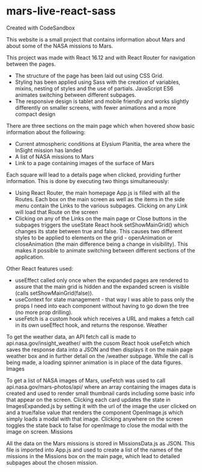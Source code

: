 # mars-live-react-sass
Created with CodeSandbox


This website is a small project that contains information about Mars and about some of the NASA missions to Mars.

This project was made with React 16.12 and with React Router for navigation between the pages.

- The structure of the page has been laid out using CSS Grid.
- Styling has been applied using Sass with the creation of variables, mixins, nesting of styles and the use of partials. JavaScript ES6 animates switching between different subpages.
- The responsive design is tablet and mobile friendly and works slightly differently on smaller screens, with fewer animations and a more compact design

There are three sections on the main page which when hovered show basic information about the following:
- Current atmospheric conditions at Elysium Planitia, the area where the InSight mission has landed
- A list of NASA missions to Mars
- Link to a page containing images of the surface of Mars

Each square will lead to a details page when clicked, providing further information. This is done by executing two things simultaneously:

- Using React Router, the main homepage App.js is filled with all the Routes. Each box on the main screen as well as the items in the side menu contain the Links to the various subpages. Clicking on any Link will load that Route on the screen
- Clicking on any of the Links on the main page or Close buttons in the subpages triggers the useState React hook setShowMainGrid() which changes its state between true and false. This causes two different styles to be applied to elements on the grid - openAnimation or closeAnimation (the main difference being a change in visibility). This makes it possible to animate switching between different sections of the application.

Other React features used:
- useEffect called only once when the expanded pages are rendered to assure that the main grid is hidden and the expanded screen is visible (calls setShowMainGrid(false)).
- useContext for state management - that way I was able to pass only the props I need into each component without having to go down the tree (no more prop drilling).
- useFetch is a custom hook which receives a URL and makes a fetch call in its own useEffect hook, and returns the response.
Weather

To get the weather data, an API fetch call is made to api.nasa.gov/insight_weather/ with the cusom React hook useFetch which saves the response data into a JSON and then displays it on the main page weather box and in further detail on the /weather subpage. While the call is being made, a loading spinner animation is in place of the data figures.
Images

To get a list of NASA images of Mars, useFetch was used to call api.nasa.gov/mars-photos/api/ where an array containing the images data is created and used to render small thumbnail cards including some basic info that appear on the screen. Clicking each card updates the state in ImagesExpanded.js by setting it with the url of the image the user clicked on and a true/false value that renders the component OpenImage.js which simply loads a modal with that image. Clicking anywhere on the screen toggles the state back to false for openImage to close the modal with the image on screen.
Missions

All the data on the Mars missions is stored in MissionsData.js as JSON. This file is imported into App.js and used to create a list of the names of the missions in the Missions box on the main page, which lead to detailed subpages about the chosen mission.
